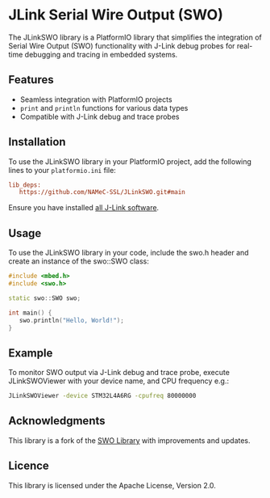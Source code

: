 # JLink Serial Wire Output (SWO)

The JLinkSWO library is a PlatformIO library that simplifies the integration of Serial Wire Output (SWO) functionality with J-Link debug probes for real-time debugging and tracing in embedded systems.

## Features

- Seamless integration with PlatformIO projects
- `print` and `println` functions for various data types
- Compatible with J-Link debug and trace probes

## Installation

To use the JLinkSWO library in your PlatformIO project, add the following lines to your `platformio.ini` file:

```.ini
lib_deps:
   https://github.com/NAMeC-SSL/JLinkSWO.git#main
```

Ensure you have installed [all J-Link software](https://www.segger.com/downloads/jlink/).

## Usage

To use the JLinkSWO library in your code, include the swo.h header and create an instance of the swo::SWO class:

```cpp
#include <mbed.h>
#include <swo.h>

static swo::SWO swo;

int main() {
   swo.println("Hello, World!");
}
```

## Example

To monitor SWO output via J-Link debug and trace probe, execute JLinkSWOViewer with your device name, and CPU frequency e.g.:

```bash
JLinkSWOViewer -device STM32L4A6RG -cpufreq 80000000
```

## Acknowledgments

This library is a fork of the [SWO Library](https://gitlab.com/catie_6tron/swo) with improvements and updates.

## Licence

This library is licensed under the Apache License, Version 2.0.

